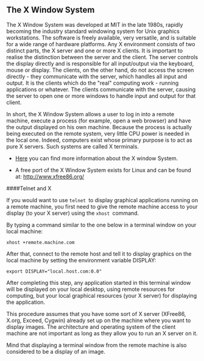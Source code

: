 ## The X Window System

The X Window System was developed at MIT in the late 1980s, rapidly becoming the industry standard windowing system for Unix graphics workstations. The software is freely available, very versatile, and is suitable for a wide range of hardware platforms. Any X environment consists of two distinct parts, the X server and one or more X clients. It is important to realise the distinction between the server and the client. The server controls the display directly and is responsible for all input/output via the keyboard, mouse or display. The clients, on the other hand, do not access the screen directly - they communicate with the server, which handles all input and output. It is the clients which do the "real" computing work - running applications or whatever. The clients communicate with the server, causing the server to open one or more windows to handle input and output for that client.

In short, the X Window System allows a user to log in into a remote machine, execute a process (for example, open a web browser) and have the output displayed on his own machine. Because the process is actually being executed on the remote system, very little CPU power is needed in the local one. Indeed, computers exist whose primary purpose is to act as pure X servers. Such systems are called X terminals.

- [Here](http://www.tldp.org/HOWTO/Remote-X-Apps.html) you can find more information about the X window System.

- A free port of the X Window System exists for Linux and can be found at: http://www.xfree86.org/

####Telnet and X

If you would want to use `telnet `to display graphical applications running on a remote machine, you first need to give the remote machine access to your display (to your X server) using the `xhost `command.

By typing a command similar to the one below in a terminal window on your local machine:

```
xhost +remote.machine.com
```
After that, connect to the remote host and tell it to display graphics on the local machine by setting the environment variable DISPLAY:


```
export DISPLAY="local.host.com:0.0"
```

After completing this step, any application started in this terminal window will be displayed on your local desktop, using remote resources for computing, but your local graphical resources (your X server) for displaying the application.

This procedure assumes that you have some sort of X server (XFree86, X.org, Exceed, Cygwin) already set up on the machine where you want to display images. The architecture and operating system of the client machine are not important as long as they allow you to run an X server on it.

Mind that displaying a terminal window from the remote machine is also considered to be a display of an image.

